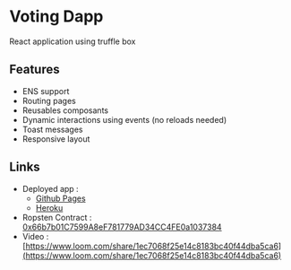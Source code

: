 # Voting Dapp
React application using truffle box

## Features
- ENS support
- Routing pages
- Reusables composants
- Dynamic interactions using events (no reloads needed)
- Toast messages
- Responsive layout

## Links

- Deployed app :
  - [Github Pages](https://mbigant.github.io/Formation-projet3/)
  - [Heroku](https://secret-castle-37504.herokuapp.com/#/admin/voters)
- Ropsten Contract : [0x66b7b01C7599A8eF781779AD34CC4FE0a1037384](https://ropsten.etherscan.io/address/0x66b7b01C7599A8eF781779AD34CC4FE0a1037384)
- Video : [https://www.loom.com/share/1ec7068f25e14c8183bc40f44dba5ca6](https://www.loom.com/share/1ec7068f25e14c8183bc40f44dba5ca6)

